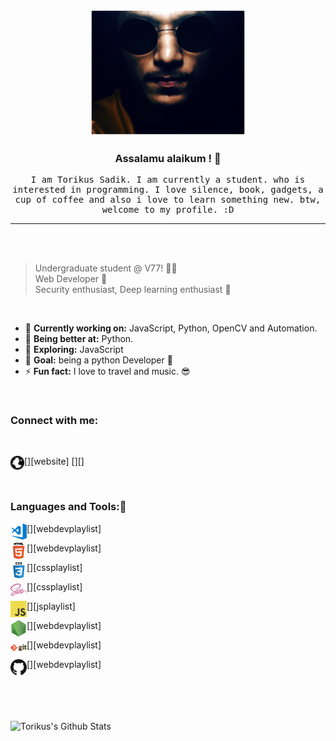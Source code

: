 

<p align="center">
<!-- image was 300px -->
<img style="border-radius: 10px" src="torikus.jpg" width="250px">

<h3 align="center">
Assalamu alaikum ! 👋
</h3>

<samp>
    <p align="center">I am Torikus Sadik. I am currently a student. who is interested in programming. I love silence, book, gadgets, a cup of coffee and also i love to learn something new. btw, welcome to my profile. :D</p>
</samp>
</p>

<!-- ### Assalamu alaikum 😊, I am Torikus Sadik Raihan ☺️  [ehalt] 👋 -->

<!-- ## I'm a coder, Developer, and Leader! -->

---

<br/>
<br/>




> Undergraduate student @ V77! 👨‍🎓 <br/>
> Web Developer 🤗 <br/>
> Security enthusiast, Deep learning enthusiast 🤫
<br/>

- 🔭 **Currently working on:** JavaScript, Python, OpenCV and Automation.
- 🐍 __Being better at:__ Python.
- 🤔 __Exploring:__ JavaScript
- 🥅 __Goal:__ being a python Developer 💙 
- ⚡ __Fun fact:__ I love to travel and music. 😎 

<br/>


### Connect with me:
<br/>


[<img align="left" alt="" width="22px" src="https://raw.githubusercontent.com/iconic/open-iconic/master/svg/globe.svg" />][website]
[<img align="left" alt="" width="22px" src="https://cdn.jsdelivr.net/npm/simple-icons@v3/icons/youtube.svg" />](https://www.youtube.com/channel/UCBBI916NQzfy0t1JKYhGojA?view_as=subscriber)
[<img align="left" alt="" width="22px" src="https://cdn.jsdelivr.net/npm/simple-icons@v3/icons/twitter.svg" />](https://twitter.com/TorikusS)
[<img align="left" alt="" width="22px" src="https://cdn.jsdelivr.net/npm/simple-icons@v3/icons/linkedin.svg" />][]
[<img align="left" alt="" width="22px" src="https://cdn.jsdelivr.net/npm/simple-icons@v3/icons/instagram.svg" />](https://www.instagram.com/torikus_/)

<br/>

<!-- ### Latest Blog posts: -->

### Languages and Tools:🥱


[<img align="left" alt="Visual Studio Code" width="26px" src="https://raw.githubusercontent.com/github/explore/80688e429a7d4ef2fca1e82350fe8e3517d3494d/topics/visual-studio-code/visual-studio-code.png" />][webdevplaylist]


[<img align="left" alt="HTML5" width="26px" src="https://raw.githubusercontent.com/github/explore/80688e429a7d4ef2fca1e82350fe8e3517d3494d/topics/html/html.png" />][webdevplaylist]


[<img align="left" alt="CSS3" width="26px" src="https://raw.githubusercontent.com/github/explore/80688e429a7d4ef2fca1e82350fe8e3517d3494d/topics/css/css.png" />][cssplaylist]


[<img align="left" alt="Sass" width="26px" src="https://raw.githubusercontent.com/github/explore/80688e429a7d4ef2fca1e82350fe8e3517d3494d/topics/sass/sass.png" />][cssplaylist]


[<img align="left" alt="JavaScript" width="26px" src="https://raw.githubusercontent.com/github/explore/80688e429a7d4ef2fca1e82350fe8e3517d3494d/topics/javascript/javascript.png" />][jsplaylist]

<!-- React -->
<!-- [<img align="left" alt="React" width="26px" src="https://raw.githubusercontent.com/github/explore/80688e429a7d4ef2fca1e82350fe8e3517d3494d/topics/react/react.png" />][reactplaylist] -->


<!-- [<img align="left" alt="Gatsby" width="26px" src="https://raw.githubusercontent.com/github/explore/e94815998e4e0713912fed477a1f346ec04c3da2/topics/gatsby/gatsby.png" />][webdevplaylist] -->

<!-- GraphQL -->
<!-- [<img align="left" alt="GraphQL" width="26px" src="https://raw.githubusercontent.com/github/explore/80688e429a7d4ef2fca1e82350fe8e3517d3494d/topics/graphql/graphql.png" />][webdevplaylist] -->

<!-- Node JS -->
[<img align="left" alt="Node.js" width="26px" src="https://raw.githubusercontent.com/github/explore/80688e429a7d4ef2fca1e82350fe8e3517d3494d/topics/nodejs/nodejs.png" />][webdevplaylist]

<!-- Deno -->
<!-- [<img align="left" alt="Deno" width="26px" src="https://raw.githubusercontent.com/github/explore/361e2821e2dea67711cde99c9c40ed357061cf27/topics/deno/deno.png" />][webdevplaylist] -->

<!-- SQL -->
<!-- [<img align="left" alt="SQL" width="26px" src="https://raw.githubusercontent.com/github/explore/80688e429a7d4ef2fca1e82350fe8e3517d3494d/topics/sql/sql.png" />][webdevplaylist] -->


<!-- my SQL -->
<!-- [<img align="left" alt="MySQL" width="26px" src="https://upload.wikimedia.org/wikipedia/commons/thumb/3/34/Android_Studio_icon.svg/512px-Android_Studio_icon.svg.png" />][webdevplaylist] -->


<!-- [<img align="left" alt="MongoDB" width="26px" src="https://raw.githubusercontent.com/github/explore/80688e429a7d4ef2fca1e82350fe8e3517d3494d/topics/mongodb/mongodb.png" />][webdevplaylist] -->


[<img align="left" alt="Git" width="26px" src="https://raw.githubusercontent.com/github/explore/80688e429a7d4ef2fca1e82350fe8e3517d3494d/topics/git/git.png" />][webdevplaylist]


[<img align="left" alt="GitHub" width="26px" src="https://raw.githubusercontent.com/github/explore/78df643247d429f6cc873026c0622819ad797942/topics/github/github.png" />][webdevplaylist]

<!-- [<img align="left" alt="HTML5" width="26px" src="https://raw.githubusercontent.com/github/explore/80688e429a7d4ef2fca1e82350fe8e3517d3494d/topics/terminal/terminal.png" />][webdevplaylist] -->

<br/>
<br/>
<br/>
<br/>

<img align="left" alt="Torikus's Github Stats" src = "https://github-readme-stats.vercel.app/api?username=ehalt&show_icons=true&theme=radical&count_private=true hide_border=ture" />

<br/>


